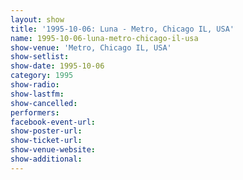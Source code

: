 ```yaml
---
layout: show
title: '1995-10-06: Luna - Metro, Chicago IL, USA'
name: 1995-10-06-luna-metro-chicago-il-usa
show-venue: 'Metro, Chicago IL, USA'
show-setlist: 
show-date: 1995-10-06
category: 1995
show-radio: 
show-lastfm: 
show-cancelled: 
performers: 
facebook-event-url: 
show-poster-url: 
show-ticket-url: 
show-venue-website: 
show-additional: 
---
```


